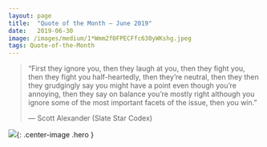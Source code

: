 ```yaml
---
layout:	page
title:	"Quote of the Month — June 2019"
date:	2019-06-30
image: /images/medium/1*Wmm2f0FPECFfc630yWKshg.jpeg
tags: Quote-of-the-Month
---
```


  
> “First they ignore you, then they laugh at you, then they fight you, then they fight you half-heartedly, then they’re neutral, then they then they grudgingly say you might have a point even though you’re annoying, then they say on balance you’re mostly right although you ignore some of the most important facets of the issue, then you win.”
> 
> — Scott Alexander (Slate Star Codex)

![](/images/medium/1*Wmm2f0FPECFfc630yWKshg.jpeg){: .center-image .hero }